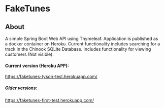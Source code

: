 # FakeTunes



## About

A simple Spring Boot Web API using Thymeleaf.
Application is published as a docker container on Heroku.
Current functionality includes searching for a track in the Chinook SQLite Database.
Includes functionality for viewing customers (Not visible). 


#### Current version (Heroku APP):
https://faketunes-tyson-test.herokuapp.com/

##### Older versions:
https://faketunes-first-test.herokuapp.com/

